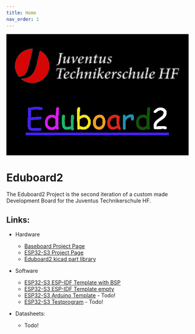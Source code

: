 ```yaml
---
title: Home
nav_order: 1
---
```


![Eduboard2](/assets/pictures/eduboard_logo.jpeg)

# Eduboard2

The Eduboard2 Project is the second iteration of a custom made Development Board for the Juventus Technikerschule HF.



## Links:
- Hardware
    - [Baseboard Project Page](https://github.com/Juventus-Technikerschule-HF/EduboardV2_Baseboard)
    - [ESP32-S3 Project Page](https://github.com/Juventus-Technikerschule-HF/EduboardV2_ESP32-S3)
    - [Eduboard2 kicad part library](https://github.com/Juventus-Technikerschule-HF/EduboardV2_kicadlib)
- Software
    - [ESP32-S3 ESP-IDF Template with BSP](https://github.com/Juventus-Technikerschule-HF/EduboardV2_SW_ESP32S3_Template_WithBSP)
    - [ESP32-S3 ESP-IDF Template empty](https://github.com/Juventus-Technikerschule-HF/EduboardV2_SW_ESP32S3_Template_empty)
    - [ESP32-S3 Arduino Template](https://github.com/Juventus-Technikerschule-HF/EduboardV2_SW_ESP32S3_Template_Arduino) - Todo!
    - [ESP32-S3 Testprogram](https://github.com/Juventus-Technikerschule-HF/EduboardV2_SW_ESP32S3_Testprogram) - Todo!

- Datasheets:
     - Todo!